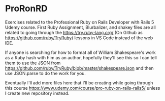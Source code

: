 # ProRonRD
Exercises related to the Professional Ruby on Rails Developer with Rails 5 Udemy course. First Ruby Assignment, Blurbalizer, and shakey files are all related to going through the https://try.ruby-lang.org/ (On Github as https://github.com/ruby/TryRuby) lessons in VS Code instead of the web IDE.

If anyone is searching for how to format all of William Shakespeare's work as a Ruby hash with him as an author, hopefully they'll see this so I can tell them to use the JSON from https://github.com/ruby/TryRuby/blob/master/shakespeare.json and then use JSON.parse to do the work for you.

Eventually I'll add more files here that I'll be creating while going through this course https://www.udemy.com/course/pro-ruby-on-rails-rails5/ unless I create new repository instead.
